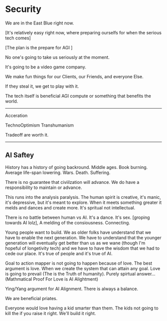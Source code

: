 # Security

We are in the East Blue right now.

[It's relatively easy right now, where preparing ourselfs for when the serious tech comes]

[The plan is the prepare for AGI ]

No one's going to take us seriously at the moment.

It's going to be a video game company.

We make fun things for our Clients, our Friends, and everyone Else.

If they steal it, we get to play with it.

The tech itself is beneficial AGI compute or something that benefits the world.

---

Acceration

TechnoOptimism
Transhumanism

Tradeoff are worth it.

---

## AI Saftey

History has a history of going backround. Middle ages. Book burning. Average life-span lowering. Wars. Death. Suffering.

There is no guarantee that civiilzation will advance. We do have a responsibility to maintain or advance.

This runs into the analysis paralysis. The human spirit is creative, it's manic, it's depressive, but it's meant to explore. When it meets something greater it melds and dances and create more. It's spritual not intellectual.

There is no battle between human vs AI. It's a dance. It's sex. [groping towards AI lolz], A melding of the consiousness. Connecting.

Young people want to build. We as older folks have understand that we have to enable the next generation. We have to understand that the younger generation will eventually get better than us as we wane (though I'm hopeful of longetivity tech) and we have to have the wisdom that we had to cede our place. It's true of people and it's true of AI.

Goal to action mapper is not going to happen because of love. The best argument is love. When we create the system that can attain any goal. Love is going to prevail (The is the Truth of humanity). Purely spirtual answer... (Mathmatical Proof For Love is AI Alightment)

Ying/Yang argument for AI Alignment. There is always a balance. 

We are beneficial priates.

Everyone would love having a kid smarter than them. The kids not going to kill the if you raise it right. We'll build it right.
